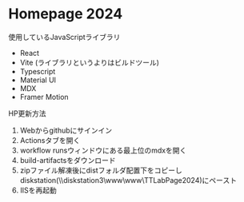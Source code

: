 # Homepage 2024

使用しているJavaScriptライブラリ
- React
- Vite (ライブラリというよりはビルドツール)
- Typescript
- Material UI
- MDX
- Framer Motion

HP更新方法
1. Webからgithubにサインイン
2. Actionsタブを開く
3. workflow runsウィンドウにある最上位のmdxを開く
4. build-artifactsをダウンロード
5. zipファイル解凍後にdistフォルダ配置下をコピーし
   diskstation(\\\diskstation3\www\www\TTLabPage2024)にペースト
6. IISを再起動
